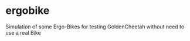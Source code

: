 # ergobike
Simulation of some Ergo-Bikes for testing GoldenCheetah without need to use a real Bike 
